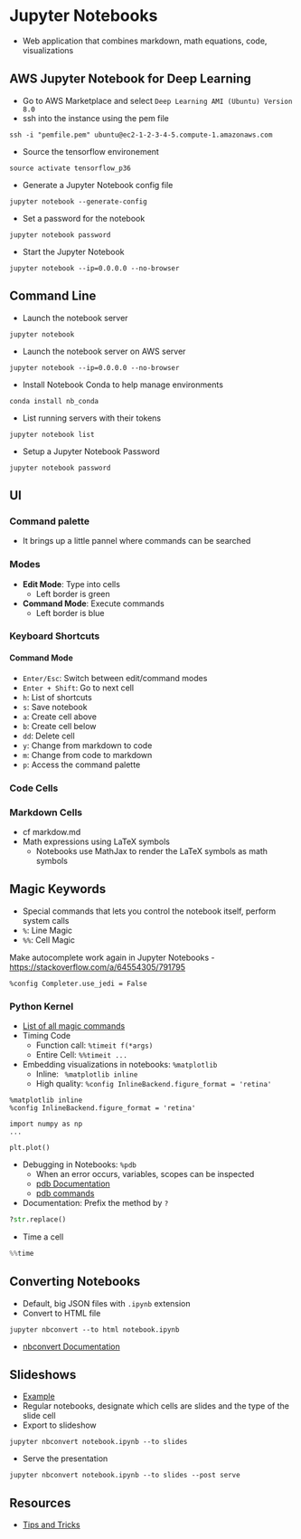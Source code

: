 # Jupyter Notebooks

* Web application that combines markdown, math equations, code, visualizations

## AWS Jupyter Notebook for Deep Learning

* Go to AWS Marketplace and select `Deep Learning AMI (Ubuntu) Version 8.0`
* ssh into the instance using the pem file
```
ssh -i "pemfile.pem" ubuntu@ec2-1-2-3-4-5.compute-1.amazonaws.com
```
* Source the tensorflow environement
```
source activate tensorflow_p36
```
* Generate a Jupyter Notebook config file
```
jupyter notebook --generate-config
```
* Set a password for the notebook
```
jupyter notebook password
```
* Start the Jupyter Notebook
```
jupyter notebook --ip=0.0.0.0 --no-browser
```


## Command Line

* Launch the notebook server
```
jupyter notebook
```
* Launch the notebook server on AWS server
```
jupyter notebook --ip=0.0.0.0 --no-browser
```
* Install Notebook Conda to help manage environments
```
conda install nb_conda
```
* List running servers with their tokens
```
jupyter notebook list
```
* Setup a Jupyter Notebook Password
```
jupyter notebook password
```

## UI

### Command palette

* It brings up a little pannel where commands can be searched

### Modes

* **Edit Mode**: Type into cells
  * Left border is green
* **Command Mode**: Execute commands
  * Left border is blue

### Keyboard Shortcuts

#### Command Mode

* `Enter/Esc`: Switch between edit/command modes
* `Enter + Shift`: Go to next cell
* `h`: List of shortcuts
* `s`: Save notebook
* `a`: Create cell above
* `b`: Create cell below
* `dd`: Delete cell
* `y`: Change from markdown to code
* `m`: Change from code to markdown
* `p`: Access the command palette

### Code Cells

### Markdown Cells

* cf markdow.md
* Math expressions using LaTeX symbols
  * Notebooks use MathJax to render the LaTeX symbols as math symbols

## Magic Keywords

* Special commands that lets you control the notebook itself, perform system calls
* `%`: Line Magic
* `%%`: Cell Magic

Make autocomplete work again in Jupyter Notebooks - https://stackoverflow.com/a/64554305/791795
```
%config Completer.use_jedi = False
```

### Python Kernel

* [List of all magic commands](http://ipython.readthedocs.io/en/stable/interactive/magics.html)
* Timing Code
  * Function call: `%timeit f(*args)`
  * Entire Cell: `%%timeit ...`
* Embedding visualizations in notebooks: `%matplotlib`
  * Inline: ` %matplotlib inline`
  * High quality: `%config InlineBackend.figure_format = 'retina'`
```
%matplotlib inline
%config InlineBackend.figure_format = 'retina'

import numpy as np
...

plt.plot()
```
* Debugging in Notebooks: `%pdb`
  * When an error occurs, variables, scopes can be inspected
  * [pdb Documentation](https://docs.python.org/3/library/pdb.html)
  * [pdb commands](https://docs.python.org/3.5/library/pdb.html#debugger-commands)
* Documentation: Prefix the method by `?`
```python
?str.replace()
```
* Time a cell
```python
%%time
```

## Converting Notebooks

* Default, big JSON files with `.ipynb` extension
* Convert to HTML file
```
jupyter nbconvert --to html notebook.ipynb
```
* [nbconvert Documentation](https://nbconvert.readthedocs.io/en/latest/usage.html)

## Slideshows

* [Example](http://nbviewer.jupyter.org/format/slides/github/jorisvandenbossche/2015-PyDataParis/blob/master/pandas_introduction.ipynb#)
* Regular notebooks, designate which cells are slides and the type of the slide cell
* Export to slideshow
```
jupyter nbconvert notebook.ipynb --to slides
```
* Serve the presentation
```
jupyter nbconvert notebook.ipynb --to slides --post serve
```

## Resources

* [Tips and Tricks](https://www.dataquest.io/blog/jupyter-notebook-tips-tricks-shortcuts/)
